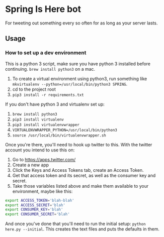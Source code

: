 # Spring Is Here bot

For tweeting out something every so often for as long as your server lasts.

## Usage

### How to set up a dev environment

This is a python 3 script, make sure you have python 3 installed before continuing. `brew install python3` on a mac.

1. To create a virtual environment using python3, run something like `mkvirtualenv --python=/usr/local/bin/python3 SPRING`.
1. cd to the project root
1. `pip3 install -r requirements.txt`

If you don't have python 3 and virtualenv set up:

1. `brew install python3`
1. `pip3 install virtualenv`
1. `pip3 install virtualenvwrapper`
1. `VIRTUALENVWRAPPER_PYTHON=/usr/local/bin/python3`
1. `source /usr/local/bin/virtualenvwrapper.sh`

Once you're there, you'll need to hook up twitter to this. With the twitter account you intend to use this on:

1. Go to https://apps.twitter.com/
1. Create a new app
1. Click the Keys and Access Tokens tab, create an Access Token.
1. Get that access token and its secret, as well as the consumer key and secret.
1. Take those variables listed above and make them available to your environment, maybe like this:
```bash
export ACCESS_TOKEN='blah-blah'
export ACCESS_SECRET='blah'
export CONSUMER_KEY='blah'
export CONSUMER_SECRET='blah'
```

And once you've done that you'll need to run the initial setup: `python here.py --initial`. This creates the text files and puts the defaults in them.

[comment]: <> ('add_list_member', 'add_list_members', 'api_root', 'auth', 'blocks', 'blocks_ids', 'cache', 'compression', 'configuration', 'create_block', 'create_favorite', 'create_friendship', 'create_list', 'create_saved_search', 'destroy_block', 'destroy_direct_message', 'destroy_favorite', 'destroy_friendship', 'destroy_list', 'destroy_saved_search', 'destroy_status', 'direct_messages', 'favorites', 'followers', 'followers_ids', 'friends', 'friends_ids', 'friendships_incoming', 'friendships_outgoing', 'geo_id', 'geo_search', 'geo_similar_places', 'get_direct_message', 'get_list', 'get_oembed', 'get_saved_search', 'get_settings', 'get_status', 'get_user', 'home_timeline', 'host', 'list_members', 'list_subscribers', 'list_timeline', 'lists_all', 'lists_memberships', 'lists_subscriptions', 'lookup_friendships', 'lookup_users', 'me', 'media_upload', 'mentions_timeline', 'parser', 'proxy', 'rate_limit_status', 'related_results', 'remove_list_member', 'remove_list_members', 'report_spam', 'retry_count', 'retry_delay', 'retry_errors', 'retweet', 'retweeters', 'retweets', 'retweets_of_me', 'reverse_geocode', 'saved_searches', 'search', 'search_host', 'search_root', 'search_users', 'send_direct_message', 'sent_direct_messages', 'set_delivery_device', 'set_settings', 'show_friendship', 'show_list_member', 'show_list_subscriber', 'statuses_lookup', 'subscribe_list', 'suggested_categories', 'suggested_users', 'suggested_users_tweets', 'supported_languages', 'timeout', 'trends_available', 'trends_closest', 'trends_place', 'unretweet', 'unsubscribe_list', 'update_list', 'update_profile', 'update_profile_background_image', 'update_profile_banner', 'update_profile_image', 'update_status', 'update_with_media', 'upload_host', 'upload_root', 'user_timeline', 'verify_credentials', 'wait_on_rate_limit', 'wait_on_rate_limit_notify')
